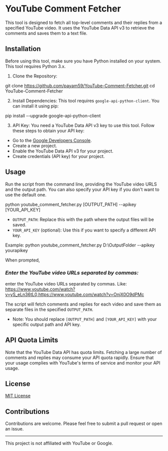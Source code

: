 # YouTube Comment Fetcher

This tool is designed to fetch all top-level comments and their replies from a specified YouTube video. 
It uses the YouTube Data API v3 to retrieve the comments and saves them to a text file.

## Installation

Before using this tool, make sure you have Python installed on your system. This tool requires Python 3.x.

1. Clone the Repository:
   
git clone https://github.com/payam59/YouTube-Comment-Fetcher.git
cd YouTube-Comment-Fetcher

2. Install Dependencies:
This tool requires `google-api-python-client`. You can install it using pip:

pip install --upgrade google-api-python-client


3. API Key:
You need a YouTube Data API v3 key to use this tool. Follow these steps to obtain your API key:
- Go to the [Google Developers Console](https://console.developers.google.com/).
- Create a new project.
- Enable the YouTube Data API v3 for your project.
- Create credentials (API key) for your project.

## Usage

Run the script from the command line, providing the YouTube video URLS and the output path. You can also specify your API key if you don't want to use the default one.

python youtube_comment_fetcher.py [OUTPUT_PATH] --apikey [YOUR_API_KEY]

- `OUTPUT_PATH`: Replace this with the path where the output files will be saved.
- `YOUR_API_KEY` (optional): Use this if you want to specify a different API key.

Example:
python youtube_comment_fetcher.py D:\OutputFolder --apikey yourapikey

When prompted, 

### ***Enter the YouTube video URLs separated by commas:***

enter the YouTube video URLs separated by commas.
   Like: https://www.youtube.com/watch?v=yS_eLn36tL0,https://www.youtube.com/watch?v=OnjX0O9dPMc

The script will fetch comments and replies for each video and save them as separate files in the specified `OUTPUT_PATH`.

- Note: You should replace `[OUTPUT_PATH]` and `[YOUR_API_KEY]` with your specific output path and API key.

## API Quota Limits

Note that the YouTube Data API has quota limits. Fetching a large number of comments and replies may consume your API quota rapidly. 
Ensure that your usage complies with YouTube's terms of service and monitor your API usage.

## License

[MIT License](https://github.com/payam59/YouTube-Comment-Fetcher/blob/main/LICENSE)

## Contributions

Contributions are welcome. Please feel free to submit a pull request or open an issue.

---

This project is not affiliated with YouTube or Google.
